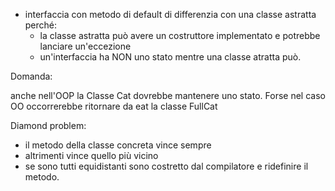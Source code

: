 * interfaccia con metodo di default di differenzia con una classe astratta perché:
  * la classe astratta può avere un costruttore implementato e potrebbe lanciare un'eccezione 
  * un'interfaccia ha NON uno stato mentre una classe atratta può. 
  
  
Domanda: 

anche nell'OOP la Classe Cat dovrebbe mantenere uno stato. Forse nel caso OO occorrerebbe ritornare da eat la classe FullCat


Diamond problem: 
* il metodo della classe concreta vince sempre
* altrimenti vince quello più vicino
* se sono tutti equidistanti sono costretto dal compilatore e ridefinire il metodo.
 
    